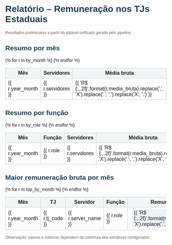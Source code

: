 <!DOCTYPE html>
<html>
<head>
<meta charset="utf-8" />
<title>Relatório – Remuneração TJs</title>
<style>
body { font-family: Arial, sans-serif; margin: 24px; }
h1, h2, h3 { color: #1f3b4d; }
table { border-collapse: collapse; width: 100%; margin-bottom: 16px; }
th, td { border: 1px solid #ccc; padding: 6px 8px; }
th { background: #f3f6f9; }
.small { color: #666; font-size: 12px; }
.badge { display: inline-block; background:#eef3f8; padding:2px 6px; border-radius:6px; margin-left:6px; }
</style>
</head>
<body>
<h1>Relatório – Remuneração nos TJs Estaduais</h1>
<p class="small">Resultados preliminares a partir do dataset unificado gerado pelo pipeline.</p>

<h2>Resumo por mês</h2>
<table>
  <thead>
    <tr>
      <th>Mês</th>
      <th>Servidores</th>
      <th>Média bruta</th>
      <th>Mediana bruta</th>
      <th>P90</th>
      <th>P99</th>
      <th>Máximo</th>
    </tr>
  </thead>
  <tbody>
  {% for r in by_month %}
    <tr>
      <td>{{ r.year_month }}</td>
      <td>{{ r.servidores }}</td>
      <td>{{ 'R$ {:,.2f}'.format(r.media_bruta).replace(',', 'X').replace('.', ',').replace('X', '.') }}</td>
      <td>{{ 'R$ {:,.2f}'.format(r.mediana_bruta).replace(',', 'X').replace('.', ',').replace('X', '.') }}</td>
      <td>{{ 'R$ {:,.2f}'.format(r.p90_bruta).replace(',', 'X').replace('.', ',').replace('X', '.') }}</td>
      <td>{{ 'R$ {:,.2f}'.format(r.p99_bruta).replace(',', 'X').replace('.', ',').replace('X', '.') }}</td>
      <td>{{ 'R$ {:,.2f}'.format(r.max_bruta).replace(',', 'X').replace('.', ',').replace('X', '.') }}</td>
    </tr>
  {% endfor %}
  </tbody>
</table>

<h2>Resumo por função</h2>
<table>
  <thead>
    <tr>
      <th>Mês</th>
      <th>Função</th>
      <th>Servidores</th>
      <th>Média bruta</th>
      <th>Mediana bruta</th>
    </tr>
  </thead>
  <tbody>
  {% for r in by_role %}
    <tr>
      <td>{{ r.year_month }}</td>
      <td>{{ r.role }}</td>
      <td>{{ r.servidores }}</td>
      <td>{{ 'R$ {:,.2f}'.format(r.media_bruta).replace(',', 'X').replace('.', ',').replace('X', '.') }}</td>
      <td>{{ 'R$ {:,.2f}'.format(r.mediana_bruta).replace(',', 'X').replace('.', ',').replace('X', '.') }}</td>
    </tr>
  {% endfor %}
  </tbody>
</table>

<h2>Maior remuneração bruta por mês</h2>
<table>
  <thead>
    <tr>
      <th>Mês</th>
      <th>TJ</th>
      <th>Servidor</th>
      <th>Função</th>
      <th>Remuneração bruta</th>
    </tr>
  </thead>
  <tbody>
  {% for r in top_by_month %}
    <tr>
      <td>{{ r.year_month }}</td>
      <td>{{ r.tj_code }}</td>
      <td>{{ r.server_name }}</td>
      <td>{{ r.role }}</td>
      <td><span class="badge">{{ 'R$ {:,.2f}'.format(r.gross_pay).replace(',', 'X').replace('.', ',').replace('X', '.') }}</span></td>
    </tr>
  {% endfor %}
  </tbody>
</table>

<p class="small">Observação: valores e métricas dependem da cobertura dos extratores configurados.</p>
</body>
</html>
